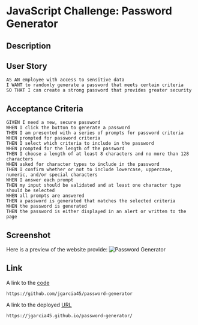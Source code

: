 # JavaScript Challenge: Password Generator

## Description

## User Story

```
AS AN employee with access to sensitive data
I WANT to randomly generate a password that meets certain criteria
SO THAT I can create a strong password that provides greater security
```

## Acceptance Criteria
```
GIVEN I need a new, secure password
WHEN I click the button to generate a password
THEN I am presented with a series of prompts for password criteria
WHEN prompted for password criteria
THEN I select which criteria to include in the password
WHEN prompted for the length of the password
THEN I choose a length of at least 8 characters and no more than 128 characters
WHEN asked for character types to include in the password
THEN I confirm whether or not to include lowercase, uppercase, numeric, and/or special characters
WHEN I answer each prompt
THEN my input should be validated and at least one character type should be selected
WHEN all prompts are answered
THEN a password is generated that matches the selected criteria
WHEN the password is generated
THEN the password is either displayed in an alert or written to the page
```

## Screenshot
Here is a preview of the website provide: ![Password Generator]()

## Link

A link to the [code](https://github.com/jgarcia45/password-generator)
```
https://github.com/jgarcia45/password-generator
```

A link to the deployed [URL](https://jgarcia45.github.io/password-generator/)
```
https://jgarcia45.github.io/password-generator/
```